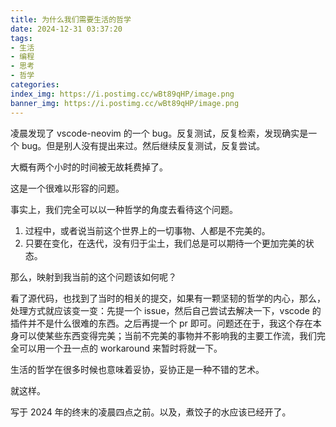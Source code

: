 ```yaml
---
title: 为什么我们需要生活的哲学
date: 2024-12-31 03:37:20
tags:
- 生活
- 编程
- 思考
- 哲学
categories:
index_img: https://i.postimg.cc/wBt89qHP/image.png
banner_img: https://i.postimg.cc/wBt89qHP/image.png
---
```


凌晨发现了 vscode-neovim 的一个 bug。反复测试，反复检索，发现确实是一个 bug。但是别人没有提出来过。然后继续反复测试，反复尝试。

大概有两个小时的时间被无故耗费掉了。

这是一个很难以形容的问题。

事实上，我们完全可以以一种哲学的角度去看待这个问题。

1. 过程中，或者说当前这个世界上的一切事物、人都是不完美的。
2. 只要在变化，在迭代，没有归于尘土，我们总是可以期待一个更加完美的状态。

那么，映射到我当前的这个问题该如何呢？

看了源代码，也找到了当时的相关的提交，如果有一颗坚韧的哲学的内心，那么，处理方式就应该变一变：先提一个 issue，然后自己尝试去解决一下，vscode 的插件并不是什么很难的东西。之后再提一个 pr 即可。问题还在于，我这个存在本身可以使某些东西变得完美；当前不完美的事物并不影响我的主要工作流，我们完全可以用一个丑一点的 workaround 来暂时将就一下。

生活的哲学在很多时候也意味着妥协，妥协正是一种不错的艺术。

就这样。

写于 2024 年的终末的凌晨四点之前。以及，煮饺子的水应该已经开了。


